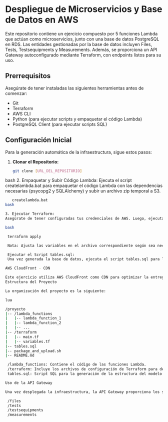 # Despliegue de Microservicios y Base de Datos en AWS

Este repositorio contiene un ejercicio compuesto por 5 funciones Lambda que actúan como microservicios, junto con una base de datos PostgreSQL en RDS. Las entidades gestionadas por la base de datos incluyen Files, Tests, Testsequipments y Measurements. Además, se proporciona un API Gateway autoconfigurado mediante Terraform, con endpoints listos para su uso.

## Prerrequisitos

Asegúrate de tener instaladas las siguientes herramientas antes de comenzar:

- Git
- Terraform
- AWS CLI
- Python (para ejecutar scripts y empaquetar el código Lambda)
- PostgreSQL Client (para ejecutar scripts SQL)

## Configuración Inicial

Para la generación automática de la infraestructura, sigue estos pasos:

1. **Clonar el Repositorio:**
   ```bash
   git clone [URL_DEL_REPOSITORIO]
  bash
2. Empaquetar y Subir Código Lambda:
    Ejecuta el script createlambda.bat para empaquetar el código Lambda con las dependencias necesarias (psycopg2 y SQLAlchemy) y subir un archivo zip temporal a S3.
   ```bash
      createlambda.bat
  bash

3. Ejecutar Terraform:
Asegúrate de tener configuradas tus credenciales de AWS. Luego, ejecuta Terraform para desplegar la infraestructura en Amazon AWS, incluyendo el servidor, la base de datos y el frontal del API Gateway.

bash

    terraform apply

    Nota: Ajusta las variables en el archivo correspondiente según sea necesario.

    Ejecutar el Script tables.sql:
    Una vez generada la base de datos, ejecuta el script tables.sql para la creación de la estructura de modelos en SQL.

AWS CloudFront - CDN

Este ejercicio utiliza AWS CloudFront como CDN para optimizar la entrega de contenido. Aprovecha la red de distribución global de AWS para mejorar la velocidad y la escalabilidad de tu aplicación.
Estructura del Proyecto

La organización del proyecto es la siguiente:

lua

/proyecto
|-- /lambda_functions
|   |-- lambda_function_1
|   |-- lambda_function_2
|   |-- ...
|-- /terraform
|   |-- main.tf
|   |-- variables.tf
|-- tables.sql
|-- package_and_upload.sh
|-- README.md

    /lambda_functions: Contiene el código de las funciones Lambda.
    /terraform: Incluye los archivos de configuración de Terraform para desplegar la infraestructura.
    tables.sql: Script SQL para la generación de la estructura del modelo en la base de datos.

Uso de la API Gateway

Una vez desplegada la infraestructura, la API Gateway proporciona los siguientes endpoints:

    /files
    /tests
    /testsequipments
    /measurements
